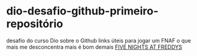 # dio-desafio-github-primeiro-repositório
desafio do curso Dio sobre o Github
links úteis para jogar um FNAF o que mais me desconcentra mais é bom demais
[FIVE NIGHTS AT FREDDYS](https://www.minijogos.com.br/jogo/five-nights-at-freddys)
